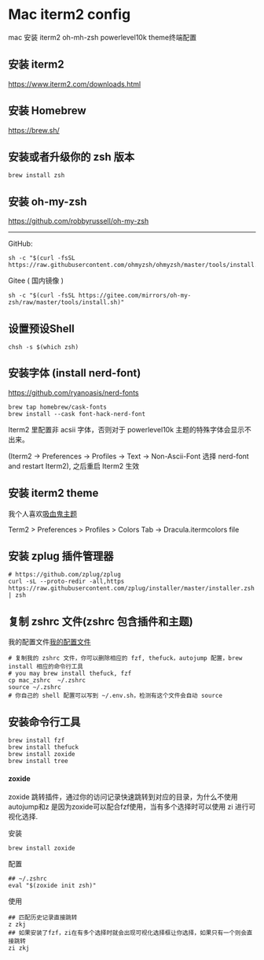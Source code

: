 # Mac iterm2 config

mac 安装 iterm2 oh-mh-zsh powerlevel10k theme终端配置

## 安装 iterm2

https://www.iterm2.com/downloads.html

## 安装 Homebrew

https://brew.sh/

## 安装或者升级你的 zsh 版本

```
brew install zsh
```

## 安装 oh-my-zsh

https://github.com/robbyrussell/oh-my-zsh
****
GitHub:
```
sh -c "$(curl -fsSL https://raw.githubusercontent.com/ohmyzsh/ohmyzsh/master/tools/install.sh)"
```
Gitee ( 国内镜像 )
```
sh -c "$(curl -fsSL https://gitee.com/mirrors/oh-my-zsh/raw/master/tools/install.sh)"

```

## 设置预设Shell
```
chsh -s $(which zsh)
```

## 安装字体 (install nerd-font)

https://github.com/ryanoasis/nerd-fonts

```
brew tap homebrew/cask-fonts
brew install --cask font-hack-nerd-font
```

Iterm2 里配置非 acsii 字体，否则对于 powerlevel10k 主题的特殊字体会显示不出来。

(Iterm2 -> Preferences -> Profiles -> Text -> Non-Ascii-Font 选择 nerd-font and restart Iterm2), 之后重启 Iterm2 生效


## 安装 iterm2 theme

我个人喜欢[吸血鬼主题](https://draculatheme.com/iterm/)

Term2 > Preferences > Profiles > Colors Tab -> Dracula.itermcolors file


## 安装 zplug 插件管理器

```
# https://github.com/zplug/zplug
curl -sL --proto-redir -all,https https://raw.githubusercontent.com/zplug/installer/master/installer.zsh | zsh
```

## 复制 zshrc 文件(zshrc 包含插件和主题)

我的配置文件[我的配置文件](https://github.com/davien/mac_config)

```
# 复制我的 zshrc 文件，你可以删除相应的 fzf, thefuck，autojump 配置，brew install 相应的命令行工具
# you may brew install thefuck, fzf
cp mac_zshrc  ~/.zshrc
source ~/.zshrc
# 你自己的 shell 配置可以写到 ~/.env.sh，检测有这个文件会自动 source
```

## 安装命令行工具

```
brew install fzf
brew install thefuck
brew install zoxide
brew install tree
```
#### zoxide

zoxide 跳转插件，通过你的访问记录快速跳转到对应的目录，为什么不使用autojump和z 是因为zoxide可以配合fzf使用，当有多个选择时可以使用 zi 进行可视化选择.

安装
```
brew install zoxide
```

配置
```
## ~/.zshrc
eval "$(zoxide init zsh)"
```

使用
```
## 匹配历史记录直接跳转
z zkj
## 如果安装了fzf，zi在有多个选择时就会出现可视化选择框让你选择，如果只有一个则会直接跳转
zi zkj
```
